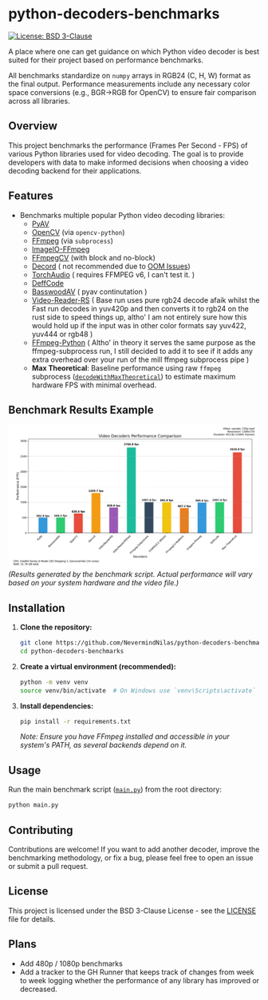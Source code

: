 # python-decoders-benchmarks

[![License: BSD 3-Clause](https://img.shields.io/badge/License-BSD_3--Clause-blue.svg)](LICENSE)
<!-- Add other relevant badges if applicable -->

A place where one can get guidance on which Python video decoder is best suited for their project based on performance benchmarks.

All benchmarks standardize on `numpy` arrays in RGB24 (C, H, W) format as the final output. Performance measurements include any necessary color space conversions (e.g., BGR→RGB for OpenCV) to ensure fair comparison across all libraries.

## Overview

This project benchmarks the performance (Frames Per Second - FPS) of various Python libraries used for video decoding. The goal is to provide developers with data to make informed decisions when choosing a video decoding backend for their applications.

## Features

*   Benchmarks multiple popular Python video decoding libraries:
    *   [PyAV](https://pyav.org/)
    *   [OpenCV](https://opencv.org/) (via `opencv-python`)
    *   [FFmpeg](https://ffmpeg.org/) (via `subprocess`)
    *   [ImageIO-FFmpeg](https://github.com/imageio/imageio-ffmpeg)
    *   [FFmpegCV](https://github.com/chenxinfeng4/ffmpegcv) (with block and no-block)
    *   [Decord](https://github.com/dmlc/decord) ( not recommended due to [OOM Issues](https://github.com/dmlc/decord/issues/323))
    *   [TorchAudio](https://pytorch.org/audio/stable/index.html) ( requires FFMPEG v6, I can't test it. )
    *   [DeffCode](https://abhitronix.github.io/deffcode/latest/)
    *   [BasswoodAV](https://av.basswood-io.com/docs/stable/) ( pyav continutation )
    *   [Video-Reader-RS](https://github.com/gcanat/video_reader-rs) ( Base run uses pure rgb24 decode afaik whilst the Fast run decodes in yuv420p and then converts it to rgb24 on the rust side to speed things up, altho' I am not entirely sure how this would hold up if the input was in other color formats say yuv422, yuv444 or rgb48 )
    *   [FFmpeg-Python](https://github.com/kkroening/ffmpeg-python) ( Altho' in theory it serves the same purpose as the ffmpeg-subprocess run, I still decided to add it to see if it adds any extra overhead over your run of the mill ffmpeg subprocess pipe )
    *   **Max Theoretical**: Baseline performance using raw `ffmpeg` subprocess ([`decodeWithMaxTheoretical`](src/backends/maxTheoretical.py)) to estimate maximum hardware FPS with minimal overhead.


## Benchmark Results Example

![Benchmark Chart](decoder_performance.png)
*(Results generated by the benchmark script. Actual performance will vary based on your system hardware and the video file.)*

## Installation

1.  **Clone the repository:**
    ```bash
    git clone https://github.com/NevermindNilas/python-decoders-benchmarks.git
    cd python-decoders-benchmarks
    ```
2.  **Create a virtual environment (recommended):**
    ```bash
    python -m venv venv
    source venv/bin/activate  # On Windows use `venv\Scripts\activate`
    ```
3.  **Install dependencies:**
    ```bash
    pip install -r requirements.txt
    ```
    *Note: Ensure you have FFmpeg installed and accessible in your system's PATH, as several backends depend on it.*

## Usage

Run the main benchmark script ([`main.py`](main.py)) from the root directory:

```bash
python main.py
```

## Contributing

Contributions are welcome! If you want to add another decoder, improve the benchmarking methodology, or fix a bug, please feel free to open an issue or submit a pull request.

## License

This project is licensed under the BSD 3-Clause License - see the [LICENSE](LICENSE) file for details.

## Plans
- Add 480p / 1080p benchmarks
- Add a tracker to the GH Runner that keeps track of changes from week to week logging whether the performance of any library has improved or decreased.

